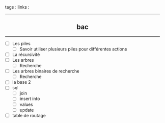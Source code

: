 tags : 
links :

****

<h2 style="text-align: center;"> bac </h2>

****


- [ ] Les piles
	- [ ] Savoir utiliser plusieurs piles pour différentes actions
- [ ] La récursivité
- [ ] Les arbres
	- [ ] Recherche
- [ ] Les arbres binaires de recherche
	- [ ] Recherche
- [ ] la base 2
- [ ] sql
	- [ ] join
	- [ ] insert into
	- [ ] values
	- [ ] update
- [ ] table de routage